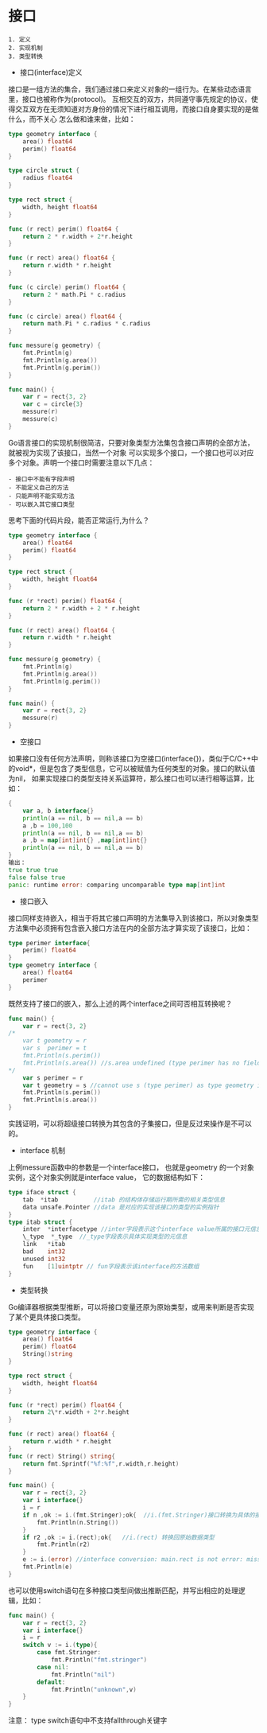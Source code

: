# 接口
```
1. 定义
2. 实现机制
3. 类型转换
```

- 接口(interface)定义

接口是一组方法的集合，我们通过接口来定义对象的一组行为。在某些动态语言里，接口也被称作为(protocol)。
互相交互的双方，共同遵守事先规定的协议，使得交互双方在无须知道对方身份的情况下进行相互调用，而接口自身要实现的是做什么，而不关心
怎么做和谁来做，比如：

```go
type geometry interface {
    area() float64
    perim() float64
}

type circle struct {
    radius float64
}

type rect struct {
    width, height float64
}

func (r rect) perim() float64 {
    return 2 * r.width + 2*r.height
}

func (r rect) area() float64 {
    return r.width * r.height
}

func (c circle) perim() float64 {
    return 2 * math.Pi * c.radius
}

func (c circle) area() float64 {
    return math.Pi * c.radius * c.radius
}

func messure(g geometry) {
    fmt.Println(g)
    fmt.Println(g.area())
    fmt.Println(g.perim())
}

func main() {
    var r = rect{3, 2}
    var c = circle{3}
    messure(r)
    messure(c)
}
```
Go语言接口的实现机制很简洁，只要对象类型方法集包含接口声明的全部方法，就被视为实现了该接口，当然一个对象
可以实现多个接口，一个接口也可以对应多个对象。声明一个接口时需要注意以下几点：

```
- 接口中不能有字段声明
- 不能定义自己的方法
- 只能声明不能实现方法
- 可以嵌入其它接口类型
```
思考下面的代码片段，能否正常运行,为什么？

```go
type geometry interface {
    area() float64
    perim() float64
}

type rect struct {
    width, height float64
}

func (r *rect) perim() float64 {
    return 2 * r.width + 2 * r.height
}

func (r rect) area() float64 {
    return r.width * r.height
}

func messure(g geometry) {
    fmt.Println(g)
    fmt.Println(g.area())
    fmt.Println(g.perim())
}

func main() {
    var r = rect{3, 2}
    messure(r)
}
```
- 空接口

如果接口没有任何方法声明，则称该接口为空接口(interface{})，类似于C/C++中的void*，但是包含了类型信息，它可以被赋值为任何类型的对象。接口的默认值为nil，
如果实现接口的类型支持关系运算符，那么接口也可以进行相等运算，比如：

```go
{
    var a, b interface{}
    println(a == nil, b == nil,a == b)
    a ,b = 100,100
    println(a == nil, b == nil,a == b)
    a ,b = map[int]int{} ,map[int]int{}
    println(a == nil, b == nil,a == b)
}
输出：
true true true
false false true
panic: runtime error: comparing uncomparable type map[int]int
```
- 接口嵌入

接口同样支持嵌入，相当于将其它接口声明的方法集导入到该接口，所以对象类型方法集中必须拥有包含嵌入接口方法在内的全部方法才算实现了该接口，比如：

```go
type perimer interface{
    perim() float64
}
type geometry interface {
    area() float64
    perimer
}
```
既然支持了接口的嵌入，那么上述的两个interface之间可否相互转换呢？

```go
func main() {
    var r = rect{3, 2}
/*
    var t geometry = r
    var s  perimer = t                                                                                                                                
    fmt.Println(s.perim())
    fmt.Println(s.area()) //s.area undefined (type perimer has no field or method area)
*/
    var s perimer = r
    var t geometry = s //cannot use s (type perimer) as type geometry in assignment
    fmt.Println(s.perim())
    fmt.Println(s.area())
}
```
实践证明，可以将超级接口转换为其包含的子集接口，但是反过来操作是不可以的。

- interface 机制

上例messure函数中的参数是一个interface接口， 也就是geometry
的一个对象实例，这个对象实例就是interface value， 它的数据结构如下：

```go
type iface struct {
	tab  *itab          //itab 的结构体存储运行期所需的相关类型信息
	data unsafe.Pointer //data 是对应的实现该接口的类型的实例指针
}
type itab struct {
	inter  *interfacetype //inter字段表示这个interface value所属的接口元信息
	\_type  *_type  //_type字段表示具体实现类型的元信息
	link   *itab
	bad    int32
	unused int32
	fun    [1]uintptr // fun字段表示该interface的方法数组
}
```



- 类型转换

Go编译器根据类型推断，可以将接口变量还原为原始类型，或用来判断是否实现了某个更具体接口类型。

```go
type geometry interface {
    area() float64
    perim() float64
    String()string
}

type rect struct {
    width, height float64
}

func (r *rect) perim() float64 {
    return 2\*r.width + 2*r.height
}

func (r rect) area() float64 {
    return r.width * r.height
}
func (r rect) String() string{
    return fmt.Sprintf("%f:%f",r.width,r.height)
}

func main() {
    var r = rect{3, 2}
    var i interface{}
    i = r
    if n ,ok := i.(fmt.Stringer);ok{  //i.(fmt.Stringer)接口转换为具体的接口类型
        fmt.Println(n.String())
    }
    if r2 ,ok := i.(rect);ok{   //i.(rect) 转换回原始数据类型
        fmt.Println(r2)
    }
    e := i.(error) //interface conversion: main.rect is not error: missing method Error
    fmt.Println(e)
}
```
也可以使用switch语句在多种接口类型间做出推断匹配，并写出相应的处理逻辑，比如：

```go
func main() {
    var r = rect{3, 2}
    var i interface{}
    i = r
    switch v := i.(type){
        case fmt.Stringer:
            fmt.Println("fmt.stringer")
        case nil:
            fmt.Println("nil")
        default:
            fmt.Println("unknown",v)
    }
}
```
注意： type switch语句中不支持fallthrough关键字